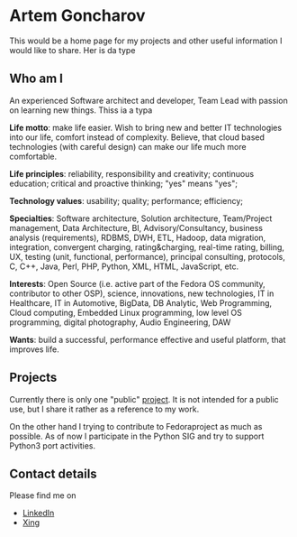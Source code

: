 # Artem Goncharov

This would be a home page for my projects and other useful information I would
like to share. Her is da type

## Who am I

An experienced Software architect and developer, Team Lead with passion on
learning new things. Thiss ia a typa

**Life motto**: make life easier. Wish to bring new and better IT technologies
into our life, comfort instead of complexity. Believe, that cloud based
technologies (with careful design) can make our life much more comfortable.

**Life principles**: reliability, responsibility and creativity; continuous
education; critical and proactive thinking; "yes" means "yes";

**Technology values**: usability; quality; performance; efficiency;

**Specialties**: Software architecture, Solution architecture, Team/Project
management, Data Architecture, BI, Advisory/Consultancy, business analysis
(requirements), RDBMS, DWH, ETL, Hadoop, data migration, integration,
convergent charging, rating&charging, real-time rating, billing, UX, testing
(unit, functional, performance), principal consulting, protocols, C, C++, Java,
Perl, PHP, Python, XML, HTML, JavaScript, etc.

**Interests**: Open Source (i.e. active part of the Fedora OS community,
contributor to other OSP), science, innovations, new technologies, IT in
Healthcare, IT in Automotive, BigData, DB Analytic, Web Programming, Cloud
computing, Embedded Linux programming, low level OS programming, digital
photography, Audio Engineering, DAW

**Wants**: build a successful, performance effective and useful platform, that
improves life.


## Projects

Currently there is only one "public" [project](/homeautomation/). It is not
intended for a public use, but I share it rather as a reference to my work.

On the other hand I trying to contribute to Fedoraproject as much as possible.
As of now I participate in the Python SIG and try to support Python3 port
activities.

## Contact details

Please find me on

* [LinkedIn](https://de.linkedin.com/in/artemgoncharov)
* [Xing](https://www.xing.com/profile/Artem_Goncharov)
